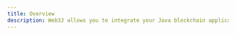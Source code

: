 ```yaml
---
title: Overview
description: Web3J allows you to integrate your Java blockchain application into an existing standard Java application. It does this by wrapping your blockchain application in a standard application wrapper.
---
```


<!-- Who should be using Web3J -->
<!-- Who created it, who's maintaining it? -->
<!-- Where the rest of the documentation is stored. -->
<!-- Are there any installation processes? -->
